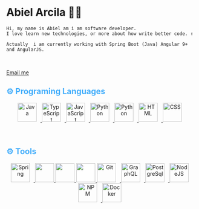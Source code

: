 <h1> Abiel Arcila 👨‍💻</h1>

<!-- info -->
<p align:"center">

    Hi, my name is Abiel am i am software developer. 
    I love learn new technologies, or more about how write better code. ✌️

    Actually  i am currently working with Spring Boot (Java) Angular 9+ and AngularJS.

<br>
<!-- contact -->
<div align:"center">

[Email me](mailto:abiel1999@gmail.com) 

</div>

<!-- lang -->

<h2 style="color:#44AEFB">
    ⚙️ Programing Languages
</h2>

<!-- Icons Resources -->
<!-- https://devicon.dev/ -->
<!-- https://cdn.jsdelivr.net/npm/simple-icons@v3/icons/ -->

<div align="center">
    <a href="https://www.java.com/en/" target="_blank" rel="noreferrer">
        <img  alt="Java" height="50px" style="padding-right:10px;" src="https://cdn.jsdelivr.net/gh/devicons/devicon/icons/java/java-original.svg"/>
    </a>
    <a href="https://www.typescriptlang.org/" target="_blank" rel="noreferrer">
        <img  alt="TypeScript" height="50px" style="padding-right:10px;" src="https://cdn.jsdelivr.net/gh/devicons/devicon/icons/typescript/typescript-plain.svg"/>
    </a>
        <a href="https://developer.mozilla.org/en-US/docs/Web/JavaScript" target="_blank" rel="noreferrer">
        <img  alt="JavaScript" height="50px" style="padding-right:10px;" src="https://cdn.jsdelivr.net/gh/devicons/devicon/icons/javascript/javascript-plain.svg"/>
    </a>
      <a href="https://www.python.org/" target="_blank" rel="noreferrer">
      <img  alt="Python" height="50px" style="padding-right:10px;" src="https://cdn.jsdelivr.net/gh/devicons/devicon/icons/python/python-original.svg"/>
  </a>
    <a href="https://www.python.org/" target="_blank" rel="noreferrer">
      <img  alt="Python" height="50px" style="padding-right:10px;" src="https://cdn.jsdelivr.net/gh/devicons/devicon/icons/go/go-original.svg"/>
  </a>
    <a href="https://developer.mozilla.org/en-US/docs/Web/HTML" target="_blank" rel="noreferrer">
        <img  alt="HTML" height="50px" style="padding-right:10px;" src="https://cdn.jsdelivr.net/gh/devicons/devicon/icons/html5/html5-original.svg"/>
    </a>
    <a href="https://developer.mozilla.org/en-US/docs/Web/CSS" target="_blank" rel="noreferrer">
        <img  alt="CSS" height="50px" style="padding-right:10px;" src="https://cdn.jsdelivr.net/gh/devicons/devicon/icons/css3/css3-original.svg"/>
    </a>

</div>
<br>
<br>

<h2 style="color:#44AEFB">
    ⚙️ Tools
</h2>
<div align="center">
    <a href="https://spring.io/" target="_blank" rel="noreferrer">
    <img alt="Spring" height="50px" style="padding-right:10px;" src="https://cdn.jsdelivr.net/gh/devicons/devicon/icons/spring/spring-original.svg"/>
    </a>
    <a href="https://angular.io/" target="_blank" rel="noreferrer">
        <img height="50px" src="https://cdn.jsdelivr.net/gh/devicons/devicon/icons/angularjs/angularjs-original.svg" />
    </a>
    <a href="https://vuejs.org/" target="_blank" rel="noreferrer">
        <img height="50px" src="https://cdn.jsdelivr.net/gh/devicons/devicon/icons/vuejs/vuejs-original-wordmark.svg"/>
    </a>
    <a href="https://www.djangoproject.com/" target="_blank" rel="noreferrer">
        <img height="50px;" style="background-color:white; padding:1px" src="https://cdn.jsdelivr.net/gh/devicons/devicon/icons/django/django-plain-wordmark.svg" />
    </a>
   <a href="https://git-scm.com/" target="_blank" rel="noreferrer">
      <img  alt="Git" height="50px" style="padding-right:10px;" src="https://cdn.jsdelivr.net/gh/devicons/devicon/icons/git/git-original.svg"/>
  </a>
  <a href="https://www.graphql.com/" target="_blank" rel="noreferrer">
      <img  alt="GraphQL" height="50px" style="padding-right:10px;" src="https://cdn.jsdelivr.net/gh/devicons/devicon/icons/graphql/graphql-plain.svg"/>
  </a>
  <a href="https://www.postgresql.org/" target="_blank" rel=" noreferrer">
    <img alt="PostgreSql" height="50px" style="padding-right:10px;" src="https://cdn.jsdelivr.net/gh/devicons/devicon/icons/postgresql/postgresql-original-wordmark.svg" />
  </a>  
  <a href="https://nodejs.org/en/" target="_blank" rel="noreferrer">
      <img  alt="NodeJS" height="50px" style="padding-right:10px;" src="https://cdn.jsdelivr.net/gh/devicons/devicon/icons/nodejs/nodejs-original.svg"/>
  </a>
    <a href="https://www.npmjs.com/" target="_blank" rel="noreferrer">
        <img  alt="NPM" height="50px" style="padding-right:10px;" src="https://cdn.jsdelivr.net/gh/devicons/devicon/icons/npm/npm-original-wordmark.svg"/>
    </a>
    <a href="https://www.docker.com/" target="_blank" rel="noreferrer">
        <img  alt="Docker" height="50px" style="padding-right:10px;" src="https://cdn.jsdelivr.net/gh/devicons/devicon/icons/docker/docker-plain-wordmark.svg"/>
    </a>

</div>
<br>
<br>

<div class="stats" align="center"> 
<!-- 
[![card](https://github-readme-stats.vercel.app/api?username=abieru&theme=default&show_icons=true&count_private=true)](https://github.com/anuraghazra/github-readme-stats)

[![GitHub Streak](https://streak-stats.demolab.com/?user=abieru)](https://git.io/streak-stats)
-->


[![abieru](https://github-readme-stats.vercel.app/api/top-langs/?username=abieru&hide=html&layout=compact&theme=default)](https://github.com/anuraghazra/github-readme-stats)

</div>
